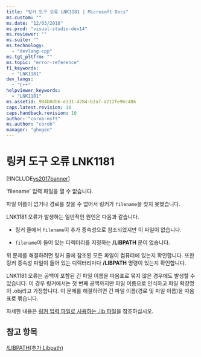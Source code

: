 ```yaml
---
title: "링커 도구 오류 LNK1181 | Microsoft Docs"
ms.custom: ""
ms.date: "12/03/2016"
ms.prod: "visual-studio-dev14"
ms.reviewer: ""
ms.suite: ""
ms.technology: 
  - "devlang-cpp"
ms.tgt_pltfrm: ""
ms.topic: "error-reference"
f1_keywords: 
  - "LNK1181"
dev_langs: 
  - "C++"
helpviewer_keywords: 
  - "LNK1181"
ms.assetid: 984b0db6-e331-4284-b2a7-a212fe96c486
caps.latest.revision: 10
caps.handback.revision: 10
author: "corob-msft"
ms.author: "corob"
manager: "ghogen"
---
```

# 링커 도구 오류 LNK1181
[!INCLUDE[vs2017banner](../../assembler/inline/includes/vs2017banner.md)]

'filename' 입력 파일을 열 수 없습니다.  
  
 파일 이름이 없거나 경로를 찾을 수 없어서 링커가 `filename`을 찾지 못했습니다.  
  
 LNK1181 오류가 발생하는 일반적인 원인은 다음과 같습니다.  
  
-   링커 줄에서 `filename`이 추가 종속성으로 참조되었지만 이 파일이 없습니다.  
  
-   `filename`이 들어 있는 디렉터리를 지정하는 **\/LIBPATH** 문이 없습니다.  
  
 위 문제를 해결하려면 링커 줄에 참조된 모든 파일이 컴퓨터에 있는지 확인합니다.  또한 링커 종속성 파일이 들어 있는 디렉터리마다 **\/LIBPATH** 명령이 있는지 확인합니다.  
  
 LNK1181 오류는 공백이 포함된 긴 파일 이름을 따옴표로 묶지 않은 경우에도 발생할 수 있습니다.  이 경우 링커에서는 첫 번째 공백까지만 파일 이름으로 인식하고 파일 확장명이 .obj라고 가정합니다.  이 문제를 해결하려면 긴 파일 이름\(경로 및 파일 이름\)을 따옴표로 묶습니다.  
  
 자세한 내용은 [링커 입력 파일로 사용하는 .lib 파일](../../build/reference/dot-lib-files-as-linker-input.md)을 참조하십시오.  
  
## 참고 항목  
 [\/LIBPATH\(추가 Libpath\)](../../build/reference/libpath-additional-libpath.md)
